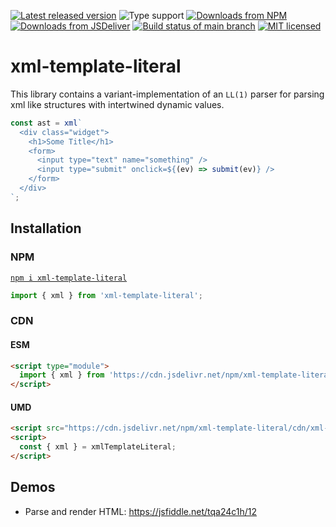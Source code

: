 [![Latest released version](https://img.shields.io/npm/v/xml-template-literal)](https://www.npmjs.com/package/xml-template-literal)
![Type support](https://img.shields.io/npm/types/xml-template-literal)
[![Downloads from NPM](https://img.shields.io/npm/dm/xml-template-literal?label=downloads%20npm)](https://www.npmjs.com/package/xml-template-literal)
[![Downloads from JSDeliver](https://img.shields.io/jsdelivr/npm/hm/xml-template-literal?label=downloads%20jsDelivr)](https://www.jsdelivr.com/package/npm/xml-template-literal)
[![Build status of main branch](https://img.shields.io/circleci/build/github/Olian04/xml-template-literal/main?label=test%20%26%20build)](https://app.circleci.com/pipelines/github/Olian04/xml-template-literal)
[![MIT licensed](https://img.shields.io/npm/l/xml-template-literal)](./LICENSE)

# xml-template-literal

This library contains a variant-implementation of an `LL(1)` parser for parsing xml like structures with intertwined dynamic values.

```ts
const ast = xml`
  <div class="widget">
    <h1>Some Title</h1>
    <form>
      <input type="text" name="something" />
      <input type="submit" onclick=${(ev) => submit(ev)} />
    </form>
  </div>
`;
```

## Installation

### NPM

[`npm i xml-template-literal`](https://www.npmjs.com/package/xml-template-literal)

```ts
import { xml } from 'xml-template-literal';
```

### CDN

#### ESM

```html
<script type="module">
  import { xml } from 'https://cdn.jsdelivr.net/npm/xml-template-literal';
</script>
```

#### UMD

```html
<script src="https://cdn.jsdelivr.net/npm/xml-template-literal/cdn/xml-template-literal.js"></script>
<script>
  const { xml } = xmlTemplateLiteral;
</script>
```

## Demos

- Parse and render HTML: <https://jsfiddle.net/tqa24c1h/12>
